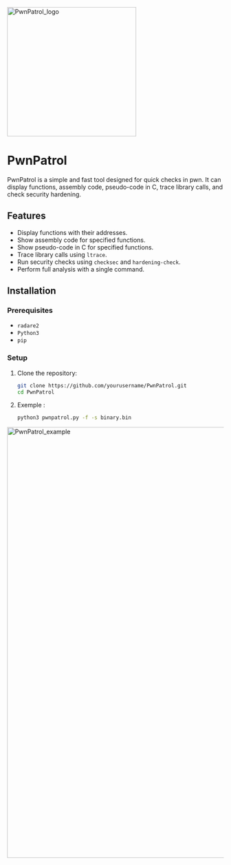 <img src="https://github.com/Dakhay/PwnPatrol/assets/74660357/83741ab1-ac44-42d4-afba-c23398e957bb" alt="PwnPatrol_logo" width="300"/>

# PwnPatrol

PwnPatrol is a simple and fast tool designed for quick checks in pwn. It can display functions, assembly code, pseudo-code in C, trace library calls, and check security hardening.

## Features

- Display functions with their addresses.
- Show assembly code for specified functions.
- Show pseudo-code in C for specified functions.
- Trace library calls using `ltrace`.
- Run security checks using `checksec` and `hardening-check`.
- Perform full analysis with a single command.

## Installation

### Prerequisites

- `radare2`
- `Python3`
- `pip`

### Setup

1. Clone the repository:

   ```bash
   git clone https://github.com/yourusername/PwnPatrol.git
   cd PwnPatrol
   ```

2. Exemple :

   ```bash
   python3 pwnpatrol.py -f -s binary.bin 
   ```


<img src="https://github.com/Dakhay/PwnPatrol/assets/74660357/33b09393-8faa-4a74-aa40-2c05513b93d5" alt="PwnPatrol_example" width="1000"/>
